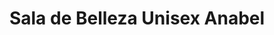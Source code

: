 ---
title: "Sala de Belleza Unisex Anabel"
url: /quito/sala-de-belleza-unisex-anabel/
shop: Kosmetik
---